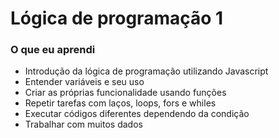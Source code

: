 # Lógica de programação 1

### O que eu aprendi

- Introdução da lógica de programação utilizando Javascript
- Entender variáveis e seu uso
- Criar as próprias funcionalidade usando funções
- Repetir tarefas com laços, loops, fors e whiles
- Executar códigos diferentes dependendo da condição
- Trabalhar com muitos dados
